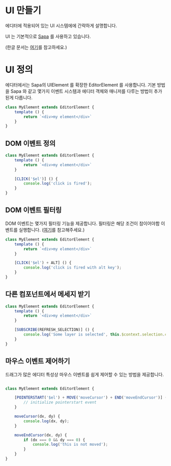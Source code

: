 # UI 만들기 

에디터에 적용되어 있는  UI 시스템에에 간략하게 설명합니다. 

UI 는 기본적으로 [Sapa](https://sapa.easylogic.studio/) 를 사용하고 있습니다. 

(한글 문서는 [여기](https://velog.io/@elf-framework/%EA%B0%9C%EB%B0%9C%EC%9E%90-UI-%EB%9D%BC%EC%9D%B4%EB%B8%8C%EB%9F%AC%EB%A6%AC%EB%A5%BC-%EB%A7%8C%EB%93%A4%EB%8B%A4)를 참고하세요.)


# UI 정의 

에디터에서는 Sapa의 UIElement 를 확장한 EditorElement 를 사용합니다.  기본 방법을 Sapa 와 같고  몇가지 이벤트 시스템과 에디터 객체와 매니저를 다루는 방법이  추가된게 다릅니다. 

```js
class MyElement extends EditorElement {
    template () {
        return `<div>my element</div>`
    }
}

```

## DOM 이벤트 정의 

```js
class MyElement extends EditorElement {
    template () {
        return `<div>my element</div>`
    }

    [CLICK('$el')] () {
        console.log('click is fired');
    }
}
```

## DOM 이벤트 필터링 

DOM 이벤트는 몇가지 필터링 기능을 제공합니다. 필터링은 해당 조건이 참이어야함 이벤트를 실행합니다. ([여기](https://sapa.easylogic.studio/#alt)를 참고해주세요.)

```js
class MyElement extends EditorElement {
    template () {
        return `<div>my element</div>`
    }

    [CLICK('$el') + ALT] () {
        console.log('click is fired with alt key');
    }
}
```


## 다른 컴포넌트에서 메세지 받기 

```js
class MyElement extends EditorElement {
    template () {
        return `<div>my element</div>`
    }

    [SUBSCRIBE(REFRESH_SELECTION)] () {
        console.log('Some layer is selected', this.$context.selection.current);
    }
}

```

## 마우스 이벤트 제어하기 

드래그가 많은 에디터 특성상 마우스 이벤트를 쉽게 제어할 수 있는 방법을 제공합니다. 

```js

class MyElement extends EditorElement {

    [POINTERSTART('$el') + MOVE('moveCursor') + END('moveEndCursor')] (e) {
        // initialize pointerstart event 
    }

    moveCursor(dx, dy) {
        console.log(dx, dy);
    }

    moveEndCursor(dx, dy) {
        if (dx === 0 && dy === 0) {
            console.log('this is not moved');
        }
    }
}

```

